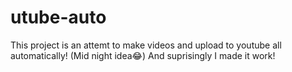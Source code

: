 # utube-auto
This project is an attemt to make videos and upload to youtube all automatically! (Mid night idea😂)
And suprisingly I made it work!
